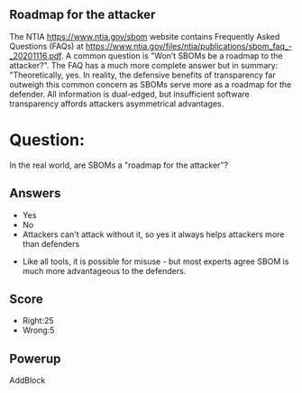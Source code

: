 ## Roadmap for the attacker
The NTIA https://www.ntia.gov/sbom website
contains
Frequently Asked Questions (FAQs) at
https://www.ntia.gov/files/ntia/publications/sbom_faq_-_20201116.pdf.
A common question is "Won’t SBOMs
be a roadmap to the attacker?".
The FAQ has a much more complete
answer but in summary:
"Theoretically, yes.
In reality, the defensive benefits of
transparency far outweigh
this common concern
as SBOMs serve more as a roadmap
for the defender.
All information is dual-edged,
but insufficient software
transparency affords attackers
asymmetrical advantages.


# Question:
In the real world,
are SBOMs a "roadmap for the attacker"?

## Answers
- Yes
- No
- Attackers can't attack without it, so yes it always helps attackers more than defenders
* Like all tools, it is possible for misuse - but most experts agree SBOM is much more advantageous to the defenders.


## Score
- Right:25
- Wrong:5

## Powerup
AddBlock
